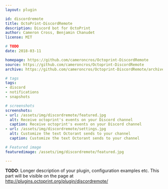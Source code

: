 ```yaml
---
layout: plugin

id: discordremote
title: OctoPrint-DiscordRemote
description: Discord bot for OctoPrint
author: Cameron Cross, Benjamin Chanudet
license: MIT

# TODO
date: 2018-03-11

homepage: https://github.com/cameroncros/Octoprint-DiscordRemote
source: https://github.com/cameroncros/Octoprint-DiscordRemote
archive: https://github.com/cameroncros/Octoprint-DiscordRemote/archive/master.zip

# tags
tags:
- discord
- notifications
- snapshots

# screenshots
screenshots:
- url: /assets/img/discordremote/featured.jpg
  alt: Receive octoprint's events on your Discord channel
  caption: Receive octoprint's events on your Discord channel
- url: /assets/img/discordremote/settings.jpg
  alt: Customize the text Octorant sends to your channel
  caption: Customize the text Octorant sends to your channel

# Featured image
featuredimage: /assets/img/discordremote/featured.jpg

---
```


**TODO**: Longer description of your plugin, configuration examples etc. This part will be visible on the page at
http://plugins.octoprint.org/plugin/discordremote/

